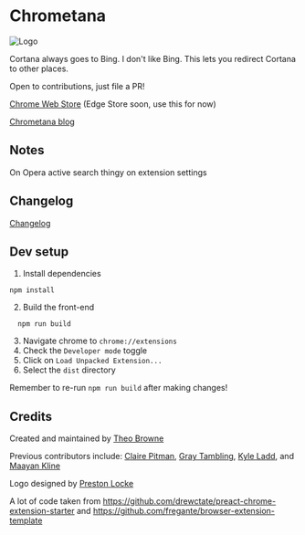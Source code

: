 # Chrometana

![Logo](images/logo-128.png)

Cortana always goes to Bing. I don't like Bing. This lets you redirect Cortana to other places.

Open to contributions, just file a PR!

[Chrome Web Store](https://chrome.google.com/webstore/detail/kaicbfmipfpfpjmlbpejaoaflfdnabnc)
(Edge Store soon, use this for now)

[Chrometana blog](http://Chrometana.Theo.li)


## Notes

On Opera active search thingy on extension settings

## Changelog

[Changelog](CHANGELOG.md)

## Dev setup

1. Install dependencies

```
npm install
```

2.  Build the front-end

```
  npm run build
```

3. Navigate chrome to `chrome://extensions`
4. Check the `Developer mode` toggle
5. Click on `Load Unpacked Extension...`
6. Select the `dist` directory

Remember to re-run `npm run build` after making changes!

## Credits

Created and maintained by [Theo Browne](http://www.t3.gg)

Previous contributors include: [Claire Pitman](https://github.com/ClairePitman), [Gray Tambling](https://github.com/the-graytest), [Kyle Ladd](https://github.com/kyleladd), and [Maayan Kline](https://github.com/mok8)

Logo designed by [Preston Locke](https://github.com/Preston12321)

A lot of code taken from https://github.com/drewctate/preact-chrome-extension-starter and https://github.com/fregante/browser-extension-template
